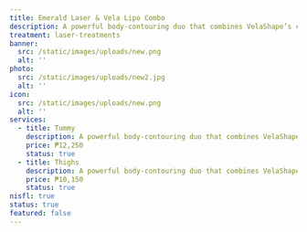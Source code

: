 ```yaml
---
title: Emerald Laseг & Vela Lipo Combo
description: A powerful body-contouring duo that combines VelaShape’s cellulite reduction and skin tightening with Emerald Laser Lipo’s fat-shrinking technology. Together, they target stubborn fat, smooth out cellulite, and improve body shape without surgery. This treatment not only slims and sculpts but also enhances skin firmness for a more toned, contoured look. Safe, painless, and with no downtime—perfect for clients who want visible results fast.
treatment: laser-treatments
banner:
  src: /static/images/uploads/new.png
  alt: ''
photo:
  src: /static/images/uploads/new2.jpg
  alt: ''
icon:
  src: /static/images/uploads/new.png
  alt: ''
services:
  - title: Tummy
    description: A powerful body-contouring duo that combines VelaShape’s cellulite reduction and skin tightening with Emerald Laser Lipo’s fat-shrinking technology. Together, they target stubborn fat, smooth out cellulite, and improve body shape without surgery. This treatment not only slims and sculpts but also enhances skin firmness for a more toned, contoured look. Safe, painless, and with no downtime—perfect for clients who want visible results fast.
    price: ₱12,250
    status: true
  - title: Thighs
    description: A powerful body-contouring duo that combines VelaShape’s cellulite reduction and skin tightening with Emerald Laser Lipo’s fat-shrinking technology. Together, they target stubborn fat, smooth out cellulite, and improve body shape without surgery. This treatment not only slims and sculpts but also enhances skin firmness for a more toned, contoured look. Safe, painless, and with no downtime—perfect for clients who want visible results fast.
    price: ₱10,150
    status: true
nisfl: true
status: true
featured: false
---
```


